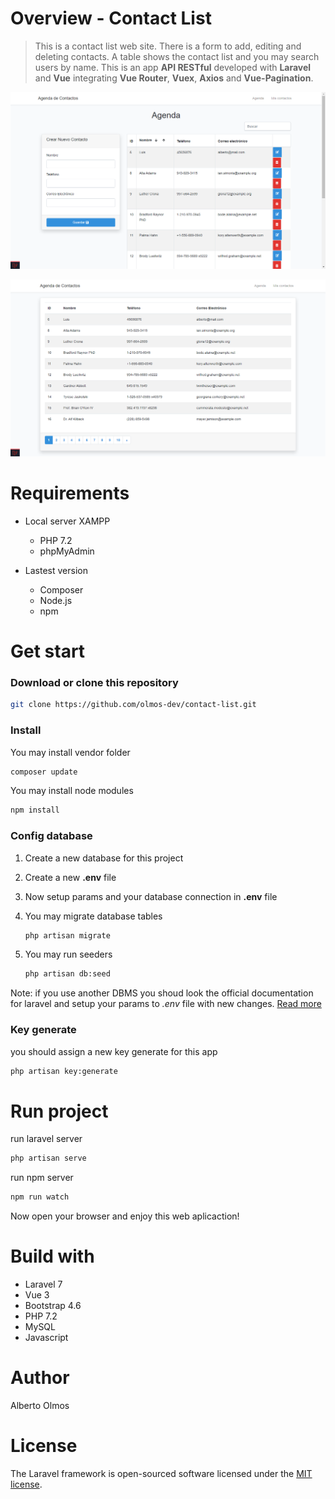 # Overview - Contact List

>This is a contact list web site. There is a form to add, editing and deleting contacts. A table shows the contact list and you may search users by name. 
This is an app **API RESTful** developed with **Laravel** and **Vue** integrating **Vue Router**, **Vuex**, **Axios** and **Vue-Pagination**.

![Formulario](files/agenda1.png "Preview contac list")

![Lista](files/agenda2.png "Showing contact list")

# Requirements
* Local server XAMPP
    * PHP 7.2
    * phpMyAdmin

* Lastest version
    * Composer
    * Node.js
    * npm

# Get start

### **Download or clone this repository**
```bash
git clone https://github.com/olmos-dev/contact-list.git
```

### **Install**
You may install vendor folder
```bash
composer update
```

You may install node modules
```bash
npm install
```

### **Config database**
1. Create a new database for this project

2. Create  a new **.env** file

3. Now setup params and your database connection in **.env** file 

4. You may migrate database tables
    ```bash
    php artisan migrate
    ```
5. You may run seeders
    ```bash
    php artisan db:seed
    ```
Note: 
if you use another DBMS you shoud look the official documentation for laravel and setup your params to *.env* file with new changes. [Read more](https://laravel.com/docs/7.x/database "go documentation")

### **Key generate**
you should assign a new key generate for this app
```bash
php artisan key:generate
```

# Run project
run laravel server
```bash
php artisan serve
```

run npm server
```bash
npm run watch
```
Now open your browser and enjoy this web aplicaction!

# Build with
* Laravel 7
* Vue 3
* Bootstrap 4.6
* PHP 7.2
* MySQL 
* Javascript

# Author

Alberto Olmos 

# License

The Laravel framework is open-sourced software licensed under the [MIT license](https://opensource.org/licenses/MIT).
